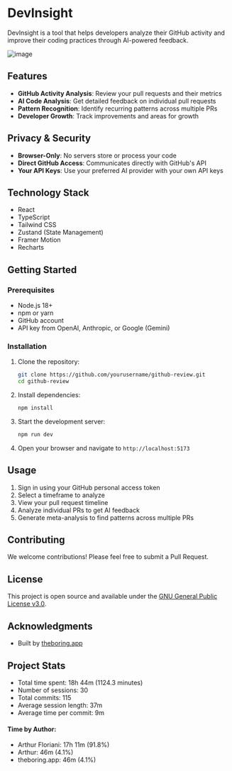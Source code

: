 # DevInsight

DevInsight is a tool that helps developers analyze their GitHub activity and improve their coding practices through AI-powered feedback.

![image](https://github.com/user-attachments/assets/138f8716-24c9-473b-91f2-4453c90eb275)


## Features

- **GitHub Activity Analysis**: Review your pull requests and their metrics
- **AI Code Analysis**: Get detailed feedback on individual pull requests
- **Pattern Recognition**: Identify recurring patterns across multiple PRs
- **Developer Growth**: Track improvements and areas for growth

## Privacy & Security

- **Browser-Only**: No servers store or process your code
- **Direct GitHub Access**: Communicates directly with GitHub's API
- **Your API Keys**: Use your preferred AI provider with your own API keys

## Technology Stack

- React
- TypeScript 
- Tailwind CSS
- Zustand (State Management)
- Framer Motion
- Recharts

## Getting Started

### Prerequisites

- Node.js 18+ 
- npm or yarn
- GitHub account
- API key from OpenAI, Anthropic, or Google (Gemini)

### Installation

1. Clone the repository:
   ```bash
   git clone https://github.com/yourusername/github-review.git
   cd github-review
   ```

2. Install dependencies:
   ```bash
   npm install
   ```

3. Start the development server:
   ```bash
   npm run dev
   ```

4. Open your browser and navigate to `http://localhost:5173`

## Usage

1. Sign in using your GitHub personal access token
2. Select a timeframe to analyze
3. View your pull request timeline
4. Analyze individual PRs to get AI feedback
5. Generate meta-analysis to find patterns across multiple PRs

## Contributing

We welcome contributions! Please feel free to submit a Pull Request.

## License

This project is open source and available under the [GNU General Public License v3.0](LICENSE).

## Acknowledgments

- Built by [theboring.app](https://theboring.app)

## Project Stats

<!-- START_GIT_TIME_STATS -->







- Total time spent: 18h 44m (1124.3 minutes)
- Number of sessions: 30
- Total commits: 115
- Average session length: 37m
- Average time per commit: 9m

#### Time by Author:
- Arthur Floriani: 17h 11m (91.8%)
- Arthur: 46m (4.1%)
- theboring.app: 46m (4.1%)






<!-- END_GIT_TIME_STATS -->

